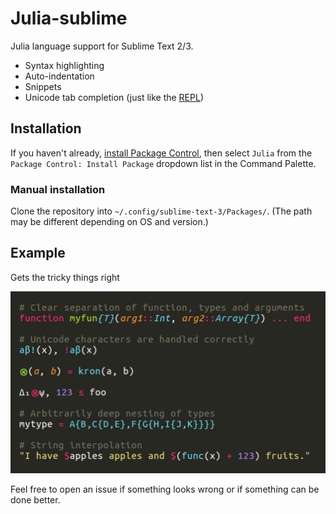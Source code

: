 # Julia-sublime

Julia language support for Sublime Text 2/3.

- Syntax highlighting
- Auto-indentation
- Snippets
- Unicode tab completion (just like the [REPL](http://docs.julialang.org/en/latest/manual/interacting-with-julia/#tab-completion))


## Installation

If you haven't already, [install Package Control](https://packagecontrol.io/installation), then select `Julia` from the `Package Control: Install Package` dropdown list in the Command Palette.

### Manual installation

Clone the repository into `~/.config/sublime-text-3/Packages/`. (The path may be different depending on OS and version.)


## Example

Gets the tricky things right

[![Highlight example](https://github.com/JuliaEditorSupport/Julia-sublime/blob/master/highlight-example.png)](https://github.com/JuliaEditorSupport/Julia-sublime/wiki#tests)

Feel free to open an issue if something looks wrong or if something can be done better.
